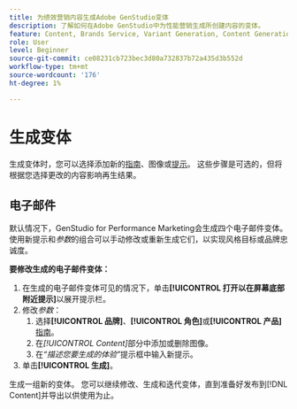 ```yaml
---
title: 为绩效营销内容生成Adobe GenStudio变体
description: 了解如何在Adobe GenStudio中为性能营销生成所创建内容的变体。
feature: Content, Brands Service, Variant Generation, Content Generation
role: User
level: Beginner
source-git-commit: ce08231cb723bec3d80a732837b72a435d3b552d
workflow-type: tm+mt
source-wordcount: '176'
ht-degree: 1%

---
```



# 生成变体

生成变体时，您可以选择添加新的[指南](/help/user-guide/guidelines/overview.md)、图像或[提示](/help/user-guide/effective-prompts.md)。 这些步骤是可选的，但将根据您选择更改的内容影响再生结果。

## 电子邮件

默认情况下，GenStudio for Performance Marketing会生成四个电子邮件变体。 使用新提示和&#x200B;_参数_&#x200B;的组合可以手动修改或重新生成它们，以实现风格目标或品牌忠诚度。

**要修改生成的电子邮件变体：**

1. 在生成的电子邮件变体可见的情况下，单击&#x200B;**[!UICONTROL 打开以在屏幕底部附近提示]**&#x200B;以展开提示栏。
1. 修改&#x200B;_参数_：
   1. 选择&#x200B;**[!UICONTROL 品牌]**、**[!UICONTROL 角色]**&#x200B;或&#x200B;**[!UICONTROL 产品]** [指南](/help/user-guide/guidelines/overview.md)。
   1. 在&#x200B;_[!UICONTROL Content]_&#x200B;部分中添加或删除图像。
   1. 在&#x200B;_“描述您要生成的体验”_&#x200B;提示框中输入新提示。
1. 单击&#x200B;**[!UICONTROL 生成]**。

生成一组新的变体。 您可以继续修改、生成和迭代变体，直到准备好发布到[!DNL Content]并导出以供使用为止。

